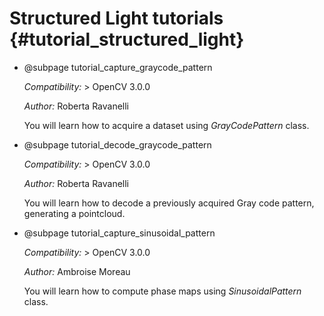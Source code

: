 Structured Light tutorials {#tutorial_structured_light}
=============================================================

-   @subpage tutorial_capture_graycode_pattern

    _Compatibility:_ \> OpenCV 3.0.0

    _Author:_ Roberta Ravanelli

    You will learn how to acquire a dataset using *GrayCodePattern* class.

-   @subpage tutorial_decode_graycode_pattern

    _Compatibility:_ \> OpenCV 3.0.0

    _Author:_ Roberta Ravanelli

    You will learn how to decode a previously acquired Gray code pattern, generating a pointcloud.

-	@subpage tutorial_capture_sinusoidal_pattern

	_Compatibility:_ \> OpenCV 3.0.0

	_Author:_ Ambroise Moreau

	You will learn how to compute phase maps using *SinusoidalPattern* class.

